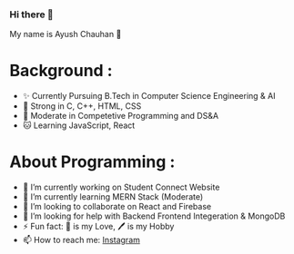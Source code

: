 ### Hi there 👋

My name is Ayush Chauhan :adult:

# Background :
- ✨ Currently Pursuing B.Tech in Computer Science Engineering & AI
- :lion: Strong in C, C++, HTML, CSS
- :tiger: Moderate in Competetive Programming and DS&A
- :cat: Learning JavaScript, React

# About Programming :
- 🔭 I’m currently working on Student Connect Website 
- 🌱 I’m currently learning MERN Stack (Moderate)
- 👯 I’m looking to collaborate on React and Firebase
- 🤔 I’m looking for help with Backend Frontend Integeration & MongoDB
- ⚡ Fun fact: :cricket_game: is my Love, :pen: is my Hobby
- 📫 How to reach me: [Instagram](https://www.instagram.com/ayush_chauhan.ji/)
